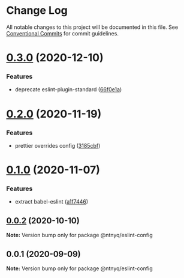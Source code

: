 # Change Log

All notable changes to this project will be documented in this file.
See [Conventional Commits](https://conventionalcommits.org) for commit guidelines.

# [0.3.0](https://github.com/ntnyq/configs/compare/@ntnyq/eslint-config@0.2.0...@ntnyq/eslint-config@0.3.0) (2020-12-10)

### Features

-   deprecate eslint-plugin-standard ([66f0e1a](https://github.com/ntnyq/configs/commit/66f0e1a2ca5060a631477a69d6706a6a8fda2708))

# [0.2.0](https://github.com/ntnyq/configs/compare/@ntnyq/eslint-config@0.1.0...@ntnyq/eslint-config@0.2.0) (2020-11-19)

### Features

-   prettier overrides config ([3185cbf](https://github.com/ntnyq/configs/commit/3185cbf4a167796c4a702e7bc76a8193e5596551))

# [0.1.0](https://github.com/ntnyq/configs/compare/@ntnyq/eslint-config@0.0.2...@ntnyq/eslint-config@0.1.0) (2020-11-07)

### Features

-   extract babel-eslint ([a1f7446](https://github.com/ntnyq/configs/commit/a1f744685ff7038a72a94a0efe69b28eb27d0a7e))

## [0.0.2](https://github.com/ntnyq/configs/compare/@ntnyq/eslint-config@0.0.1...@ntnyq/eslint-config@0.0.2) (2020-10-10)

**Note:** Version bump only for package @ntnyq/eslint-config

## 0.0.1 (2020-09-09)

**Note:** Version bump only for package @ntnyq/eslint-config
